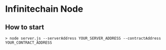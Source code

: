 # Infinitechain Node
## How to start
```
> node server.js --serverAddress YOUR_SERVER_ADDRESS --contractAddress YOUR_CONTRACT_ADDRESS
```
